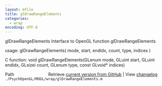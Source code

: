 ```yaml
---
layout: mfile
title: glDrawRangeElements
categories:
  - wrap
encoding: UTF-8
---
```


glDrawRangeElements  Interface to OpenGL function glDrawRangeElements  

usage:  glDrawRangeElements( mode, start, endidx, count, type, indices )  

C function:  void glDrawRangeElements(GLenum mode, GLuint start, GLuint endidx, GLsizei count, GLenum type, const GLvoid\* indices)  


<div class="code_header" style="text-align:right;">
  <span style="float:left;">Path&nbsp;&nbsp;</span> <span class="counter">Retrieve <a href=
  "https://raw.github.com/Psychtoolbox-3/Psychtoolbox-3/beta/./PsychOpenGL/MOGL/wrap/glDrawRangeElements.m">current version from GitHub</a> | View <a href=
  "https://github.com/Psychtoolbox-3/Psychtoolbox-3/commits/beta/./PsychOpenGL/MOGL/wrap/glDrawRangeElements.m">changelog</a></span>
</div>
<div class="code">
  <code>./PsychOpenGL/MOGL/wrap/glDrawRangeElements.m</code>
</div>
